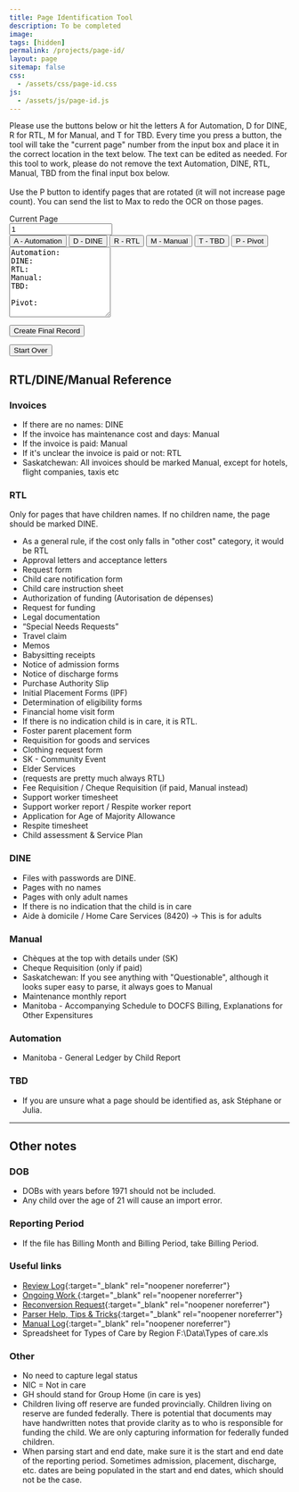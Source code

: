```yaml
---
title: Page Identification Tool
description: To be completed
image: 
tags: [hidden]
permalink: /projects/page-id/
layout: page
sitemap: false
css: 
  - /assets/css/page-id.css
js: 
  - /assets/js/page-id.js
---
```


Please use the buttons below or hit the letters A for Automation, D for DINE, R for RTL, M for Manual, and T for TBD. 
Every time you press a button, the tool will take the "current page" number from the input box and place it in the correct location in the text below.
The text can be edited as needed. For this tool to work, please do not remove the text Automation, DINE, RTL, Manual, TBD from the final input box below.
<br><br>
Use the P button to identify pages that are rotated (it will not increase page count). You can send the list to Max to redo the OCR on those pages.

<div class="input-group mb-3">
<div class="input-group-prepend">
<span class="input-group-text">Current Page</span>
</div>
<input type="number" id="pageNumber" class="form-control" value="1">
</div>



<div class="btn-group mb-3" role="group" aria-label="Page Buttons">
<button type="button" class="btn btn-primary" onclick="addToText('Automation')">A - Automation</button>
<button type="button" class="btn btn-secondary" onclick="addToText('DINE')">D - DINE</button>
<button type="button" class="btn btn-success" onclick="addToText('RTL')">R - RTL</button>
<button type="button" class="btn btn-danger" onclick="addToText('Manual')">M - Manual</button>
<button type="button" class="btn btn-warning" onclick="addToText('TBD')">T - TBD</button>
<button type="button" class="btn btn-info" onclick="addToText('Pivot')">P - Pivot</button>
</div>

<textarea class="form-control" id="finalText" rows="8" oninput="adjustTextArea(this)">Automation: 
DINE: 
RTL: 
Manual: 
TBD: 

Pivot: 
</textarea>

<button class="btn btn-info mt-3" onclick="createFinalRecord()">Create Final Record</button>
<p id="recordDisplay"></p>
<p id="instructionDisplay"></p>
<button class="btn btn-warning mt-2" onclick="startOver()">Start Over</button>


## RTL/DINE/Manual Reference

### Invoices

- If there are no names: DINE
- If the invoice has maintenance cost and days: Manual
- If the invoice is paid: Manual
- If it's unclear the invoice is paid or not: RTL
- Saskatchewan: All invoices should be marked Manual, except for hotels, flight companies, taxis etc

### RTL

Only for pages that have children names. If no children name, the page should be marked DINE.

- As a general rule, if the cost only falls in "other cost" category, it would be RTL
- Approval letters and acceptance letters
- Request form
- Child care notification form
- Child care instruction sheet
- Authorization of funding (Autorisation de dépenses)
- Request for funding
- Legal documentation
- “Special Needs Requests”
- Travel claim
- Memos
- Babysitting receipts
- Notice of admission forms
- Notice of discharge forms
- Purchase Authority Slip
- Initial Placement Forms (IPF)
- Determination of eligibility forms
- Financial home visit form
- If there is no indication child is in care, it is RTL.
- Foster parent placement form
- Requisition for goods and services
- Clothing request form
- SK - Community Event
- Elder Services
- (requests are pretty much always RTL)
- Fee Requisition / Cheque Requisition (if paid, Manual instead)
- Support worker timesheet
- Support worker report / Respite worker report
- Application for Age of Majority Allowance
- Respite timesheet
- Child assessment & Service Plan

### DINE

- Files with passwords are DINE.
- Pages with no names
- Pages with only adult names
- If there is no indication that the child is in care
- Aide à domicile / Home Care Services (8420) -> This is for adults

### Manual

- Chèques at the top with details under (SK)
- Cheque Requisition (only if paid)
- Saskatchewan: If you see anything with "Questionable", although it looks super easy to parse, it always goes to Manual
- Maintenance monthly report
- Manitoba - Accompanying Schedule to DOCFS Billing, Explanations for Other Expensitures

### Automation

- Manitoba - General Ledger by Child Report

### TBD

- If you are unsure what a page should be identified as, ask Stéphane or Julia.

---

## Other notes

### DOB
- DOBs with years before 1971 should not be included. 
- Any child over the age of 21 will cause an import error.

### Reporting Period
- If the file has Billing Month and Billing Period, take Billing Period.

### Useful links

- [Review Log](https://042gc.sharepoint.com/:x:/r/sites/TemplateQCTeams/_layouts/15/Doc.aspx?sourcedoc=%7BC31D2EAA-7716-4911-8136-326EEBE64786%7D&file=Review%20Log.xlsx&action=default&mobileredirect=true){:target="_blank" rel="noopener noreferrer"}
- [Ongoing Work ](https://042gc.sharepoint.com/:x:/r/sites/TemplateQCTeams/_layouts/15/Doc.aspx?sourcedoc=%7B4905D2E6-1FF1-4156-B398-A1F9F03A6270%7D&file=Ongoing%20Work%20Log.xlsx&action=default&mobileredirect=true){:target="_blank" rel="noopener noreferrer"}
- [Reconversion Request](https://042gc.sharepoint.com/:x:/r/sites/TemplateQCTeams/_layouts/15/Doc.aspx?sourcedoc=%7BC93FDB7E-68F3-4DA9-91E6-08177F162AE7%7D&file=Reconvertion%20Request.xlsx&action=default&mobileredirect=true&DefaultItemOpen=1){:target="_blank" rel="noopener noreferrer"}
- [Parser Help, Tips & Tricks](https://042gc.sharepoint.com/:w:/r/sites/TemplateQCTeams/_layouts/15/Doc2.aspx?action=edit&sourcedoc=%7Ba7b32396-d5c4-4f24-b757-6dcf4281ee9a%7D&wdOrigin=TEAMS-MAGLEV.teamsSdk_ns.rwc&wdExp=TEAMS-TREATMENT&wdhostclicktime=1705342160507&web=1){:target="_blank" rel="noopener noreferrer"}
- [Manual Log](https://042gc.sharepoint.com/:x:/r/sites/TemplateQCTeams/_layouts/15/Doc.aspx?sourcedoc=%7BD74A1724-574A-4164-8475-F69449BA732F%7D&file=Files%20for%20Manual%20Team.xlsx&action=default){:target="_blank" rel="noopener noreferrer"}
- Spreadsheet for Types of Care by Region F:\Data\Types of care.xls

### Other

- No need to capture legal status
- NIC = Not in care
- GH should stand for Group Home (in care is yes)
- Children living off reserve are funded provincially. Children living on reserve are funded federally. There is potential that documents may have handwritten notes that provide clarity as to who is responsible for funding the child. We are only capturing information for federally funded children.
- When parsing start and end date, make sure it is the start and end date of the reporting period. Sometimes admission, placement, discharge, etc. dates are being populated in the start and end dates, which should not be the case.